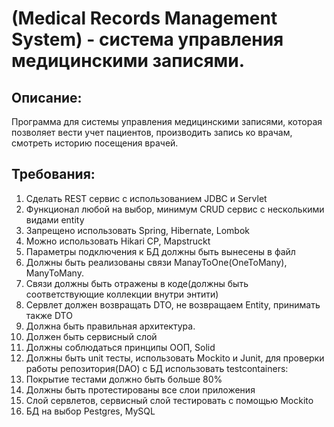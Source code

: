 # (Medical Records Management System) - система управления медицинскими записями.

## Описание:

Программа для системы управления медицинскими записями,
которая позволяет вести учет пациентов,
производить запись ко врачам, смотреть историю посещения врачей.

## Требования:

1) Сделать REST сервис с использованием JDBC и Servlet
2) Функционал любой на выбор, минимум CRUD сервис с несколькими видами entity
3) Запрещено использовать Spring, Hibernate, Lombok
4) Можно использовать Hikari CP, Mapstruckt
5) Параметры подключения к БД должны быть вынесены в файл
6) Должны быть реализованы связи ManayToOne(OneToMany), ManyToMany.
7) Связи должны быть отражены в коде(должны быть соответствующие коллекции внутри энтити)
8) Сервлет должен возвращать DTO, не возвращаем Entity, принимать также DTO
9) Должна быть правильная архитектура.
10) Должен быть сервисный слой
11) Должны соблюдаться принципы ООП, Solid
12) Должны быть unit тесты, использовать Mockito и Junit, для проверки работы репозитория(DAO) с БД использовать
    testcontainers:
13) Покрытие тестами должно быть больше 80%
14) Должны быть протестированы все слои приложения
15) Слой сервлетов, сервисный слой тестировать с помощью Mockito
16) БД на выбор Pestgres, MySQL